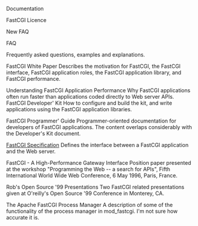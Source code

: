 Documentation

FastCGI Licence

New FAQ

FAQ

Frequently asked questions, examples and explanations.

FastCGI White Paper
Describes the motivation for FastCGI, the FastCGI interface, FastCGI application roles, the FastCGI application library, and FastCGI performance.

Understanding FastCGI Application Performance
Why FastCGI applications often run faster than applications coded directly to Web server APIs.
FastCGI Developer' Kit
How to configure and build the kit, and write applications using the FastCGI application libraries.

FastCGI Programmer' Guide
Programmer-oriented documentation for developers of FastCGI applications. The content overlaps considerably with the Developer's Kit document.

[FastCGI Specification](https://htmlpreview.github.io/?https://github.com/FastCGI-Backups/FastCGI.com/blob/master/FastCGI%20Specification.html)
Defines the interface between a FastCGI application and the Web server.

FastCGI - A High-Performance Gateway Interface
Position paper presented at the workshop "Programming the Web -- a search for APIs", Fifth International World Wide Web Conference, 6 May 1996, Paris, France.

Rob's Open Source '99 Presentations
Two FastCGI related presentations given at O'reilly's Open Source '99 Conference in Monterey, CA.

The Apache FastCGI Process Manager
A description of some of the functionality of the process manager in mod_fastcgi. I'm not sure how accurate it is.
